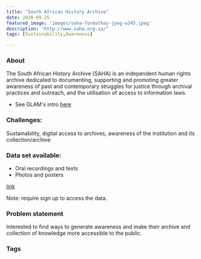 ```yaml
---
title: "South African History Archive"
date: 2020-09-25
featured_image: 'images/saha-formatkey-jpeg-w245.jpeg'
description: "http://www.saha.org.za/"
tags: [Sustainability,Awareness]

---
```

### About

The South African History Archive (SAHA) is an independent human rights archive dedicated to documenting, supporting and promoting greater awareness of past and contemporary struggles for justice through archival practices and outreach, and the utilisation of access to information laws.

- See GLAM's intro [here](https://drive.google.com/drive/folders/102N7d9bP6wJEjomGZOZRFoRtjeOleAWv?usp=sharing)


### Challenges:

Sustainability, digital access to archives, awareness of the institution and its collection/archive

### Data set available:

- Oral recordings and texts
- Photos and posters

[link](http://www.saha.org.za/collections/civil_society_and_the_constitution_project_collection.htm)

Note: require sign up to access the data.


### Problem statement

Interested to find ways to generate awareness and make their archive and collection of knowledge more accessible to the public.


### Tags


